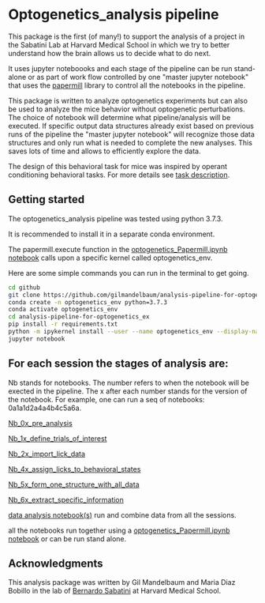# Optogenetics_analysis pipeline 

This package is the first (of many!) to support the analysis of a project in the Sabatini Lab at Harvard Medical School in which we try to better understand how the brain allows us to decide what to do next.

It uses jupyter noteboooks and each stage of the pipeline can be run stand-alone or as part of work flow controlled by one "master jupyter notebook" that uses the [papermill](https://papermill.readthedocs.io/en/latest/) library to control all the notebooks in the pipeline. 

This package is written to analyze optogenetics experiments but can also be used to analyze the mice behavior without optogenetic perturbations. The choice of notebook will determine what pipeline/analysis will be executed. If specific output data structures already exist based on previous runs of the pipeline the "master jupyter notebook" will recognize those data structures and only run what is needed to complete the new analyses. This saves lots of time and allows to efficiently explore the data.

The design of this behavioral task for mice was inspired by operant conditioning behavioral tasks. 
For more details see
[task description](https://github.com/gilmandelbaum/analysis-pipeline-for-optogenetics_ex/blob/master/task_description.md). 

## Getting started

The optogenetics_analysis pipeline was tested using python 3.7.3. 

It is recommended to install it in a separate conda environment. 

The papermill.execute function in the [optogenetics_Papermill.ipynb notebook](https://github.com/gilmandelbaum/analysis-pipeline-for-optogenetics_ex/tree/master/papermill_and_helper_functions) calls upon a specific kernel called optogenetics_env. 

Here are some simple commands you can run in the terminal to get going. 

```sh
cd github
git clone https://github.com/gilmandelbaum/analysis-pipeline-for-optogenetics_ex
conda create -n optogenetics_env python=3.7.3
conda activate optogenetics_env
cd analysis-pipeline-for-optogenetics_ex
pip install -r requirements.txt 
python -m ipykernel install --user --name optogenetics_env --display-name "optogenetics_env"
jupyter notebook
```

## For each session the stages of analysis are:

Nb stands for notebooks. The number refers to when the notebook will be exected in the pipeline. The x after each number stands for the version of the notebook. For example, one can run a seq of notebooks: 0a1a1d2a4a4b4c5a6a. 

[Nb_0x_pre_analysis](https://github.com/gilmandelbaum/analysis-pipeline-for-optogenetics_ex/tree/master/Nb_0x_pre_analysis)

[Nb_1x_define_trials_of_interest](https://github.com/gilmandelbaum/analysis-pipeline-for-optogenetics_ex/tree/master/Nb_1x_define_trials_of_interest)

[Nb_2x_import_lick_data](https://github.com/gilmandelbaum/analysis-pipeline-for-optogenetics_ex/tree/master/Nb_2x_import_lick_data)

[Nb_4x_assign_licks_to_behavioral_states](https://github.com/gilmandelbaum/analysis-pipeline-for-optogenetics_ex/tree/master/Nb_4x_assign_licks_to_behavioral_states)

[Nb_5x_form_one_structure_with_all_data](https://github.com/gilmandelbaum/analysis-pipeline-for-optogenetics_ex/tree/master/Nb_4x_assign_licks_to_behavioral_states)

[Nb_6x_extract_specific_information](https://github.com/gilmandelbaum/analysis-pipeline-for-optogenetics_ex/tree/master/Nb_6x_extract_specific_information)

[data analysis notebook(s)](https://github.com/gilmandelbaum/analysis-pipeline-for-optogenetics_ex/tree/master/Nb_data_set) run and combine data from all the sessions. 

all the notebooks run together using a [optogenetics_Papermill.ipynb notebook](https://github.com/gilmandelbaum/analysis-pipeline-for-optogenetics_ex/tree/master/papermill_and_helper_functions) or can be run stand alone. 

## Acknowledgments

This analysis package was written by Gil Mandelbaum and Maria Diaz Bobillo in the lab of [Bernardo Sabatini](https://sabatini.hms.harvard.edu/) at Harvard Medical School. 

